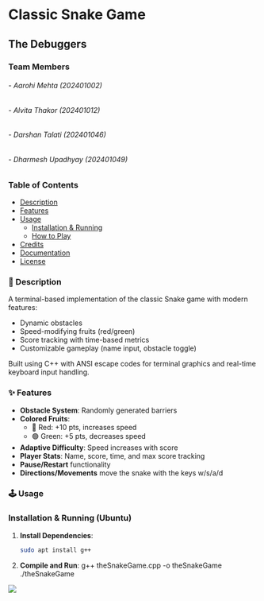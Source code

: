 # Classic Snake Game
## The Debuggers
### Team Members
###### - Aarohi Mehta (202401002)
###### - Alvita Thakor (202401012)
###### - Darshan Talati (202401046)
###### - Dharmesh Upadhyay (202401049)


### Table of Contents
- [Description](#-description)
- [Features](#-features)
- [Usage](#-usage)
  - [Installation & Running](#installation--running)
  - [How to Play](#how-to-play)
- [Credits](#-credits)
- [Documentation](#-documentation)
- [License](#-license)


### 🚀 Description
A terminal-based implementation of the classic Snake game with modern features:
- Dynamic obstacles
- Speed-modifying fruits (red/green)
- Score tracking with time-based metrics
- Customizable gameplay (name input, obstacle toggle)

Built using C++ with ANSI escape codes for terminal graphics and real-time keyboard input handling.


### ✨ Features
- **Obstacle System**: Randomly generated barriers
- **Colored Fruits**: 
  - 🔴 Red: +10 pts, increases speed
  - 🟢 Green: +5 pts, decreases speed
- **Adaptive Difficulty**: Speed increases with score
- **Player Stats**: Name, score, time, and max score tracking
- **Pause/Restart** functionality
- **Directions/Movements** move the snake with the keys w/s/a/d


### 🕹️ Usage
### Installation & Running (Ubuntu)
1. **Install Dependencies**:
   ```bash
   sudo apt install g++
2. **Compile and Run**:
    g++ theSnakeGame.cpp -o theSnakeGame
    ./theSnakeGame


![](GroupIcon.jpg)
